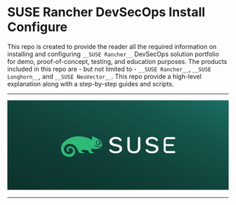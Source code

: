 # SUSE Rancher DevSecOps Install Configure

This repo is created to provide the reader all the required information on installing and configuring `__SUSE Rancher__` DevSecOps solution portfolio for demo, proof-of-concept, testing, and education purposes. The products included in this repo are - but not limited to - `__SUSE Rancher__`, `__SUSE Longhorn__`, and `__SUSE NeuVector__`. This repo provide a high-level explanation along with a step-by-step guides and scripts.

---

<p align="center">
    <img src="Images/IntroPic.png">
</p>

---

